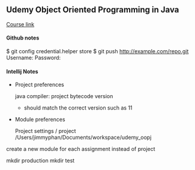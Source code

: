 ## Udemy Object Oriented Programming in Java

[Course link](https://www.udemy.com/object-oriented-programming-in-java/)


#### Github notes
$ git config credential.helper store
$ git push http://example.com/repo.git
Username: <type your username>
Password: <type your password>

#### Intellij Notes

- Project preferences

    java compiler: project bytecode version
    - should match the correct version such as 11

- Module preferences

    Project settings / project
    /Users/jimmyphan/Documents/workspace/udemy_oopj


create a new module for each assignment instead of project

mkdir production
mkdir test